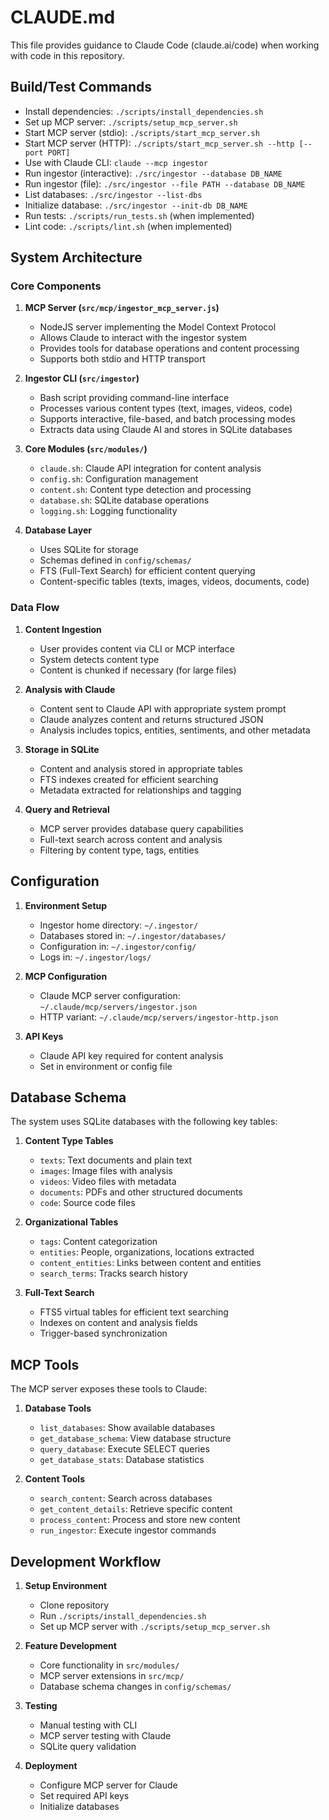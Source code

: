 # CLAUDE.md

This file provides guidance to Claude Code (claude.ai/code) when working with code in this repository.

## Build/Test Commands

- Install dependencies: `./scripts/install_dependencies.sh`
- Set up MCP server: `./scripts/setup_mcp_server.sh`
- Start MCP server (stdio): `./scripts/start_mcp_server.sh`
- Start MCP server (HTTP): `./scripts/start_mcp_server.sh --http [--port PORT]`
- Use with Claude CLI: `claude --mcp ingestor`
- Run ingestor (interactive): `./src/ingestor --database DB_NAME`
- Run ingestor (file): `./src/ingestor --file PATH --database DB_NAME`
- List databases: `./src/ingestor --list-dbs`
- Initialize database: `./src/ingestor --init-db DB_NAME`
- Run tests: `./scripts/run_tests.sh` (when implemented)
- Lint code: `./scripts/lint.sh` (when implemented)

## System Architecture

### Core Components

1. **MCP Server (`src/mcp/ingestor_mcp_server.js`)**
   - NodeJS server implementing the Model Context Protocol
   - Allows Claude to interact with the ingestor system
   - Provides tools for database operations and content processing
   - Supports both stdio and HTTP transport

2. **Ingestor CLI (`src/ingestor`)**
   - Bash script providing command-line interface
   - Processes various content types (text, images, videos, code)
   - Supports interactive, file-based, and batch processing modes
   - Extracts data using Claude AI and stores in SQLite databases

3. **Core Modules (`src/modules/`)**
   - `claude.sh`: Claude API integration for content analysis
   - `config.sh`: Configuration management
   - `content.sh`: Content type detection and processing
   - `database.sh`: SQLite database operations
   - `logging.sh`: Logging functionality

4. **Database Layer**
   - Uses SQLite for storage
   - Schemas defined in `config/schemas/`
   - FTS (Full-Text Search) for efficient content querying
   - Content-specific tables (texts, images, videos, documents, code)

### Data Flow

1. **Content Ingestion**
   - User provides content via CLI or MCP interface
   - System detects content type
   - Content is chunked if necessary (for large files)

2. **Analysis with Claude**
   - Content sent to Claude API with appropriate system prompt
   - Claude analyzes content and returns structured JSON
   - Analysis includes topics, entities, sentiments, and other metadata

3. **Storage in SQLite**
   - Content and analysis stored in appropriate tables
   - FTS indexes created for efficient searching
   - Metadata extracted for relationships and tagging

4. **Query and Retrieval**
   - MCP server provides database query capabilities
   - Full-text search across content and analysis
   - Filtering by content type, tags, entities

## Configuration

1. **Environment Setup**
   - Ingestor home directory: `~/.ingestor/`
   - Databases stored in: `~/.ingestor/databases/`
   - Configuration in: `~/.ingestor/config/`
   - Logs in: `~/.ingestor/logs/`

2. **MCP Configuration**
   - Claude MCP server configuration: `~/.claude/mcp/servers/ingestor.json`
   - HTTP variant: `~/.claude/mcp/servers/ingestor-http.json`

3. **API Keys**
   - Claude API key required for content analysis
   - Set in environment or config file

## Database Schema

The system uses SQLite databases with the following key tables:

1. **Content Type Tables**
   - `texts`: Text documents and plain text
   - `images`: Image files with analysis
   - `videos`: Video files with metadata
   - `documents`: PDFs and other structured documents
   - `code`: Source code files

2. **Organizational Tables**
   - `tags`: Content categorization
   - `entities`: People, organizations, locations extracted
   - `content_entities`: Links between content and entities
   - `search_terms`: Tracks search history

3. **Full-Text Search**
   - FTS5 virtual tables for efficient text searching
   - Indexes on content and analysis fields
   - Trigger-based synchronization

## MCP Tools

The MCP server exposes these tools to Claude:

1. **Database Tools**
   - `list_databases`: Show available databases
   - `get_database_schema`: View database structure
   - `query_database`: Execute SELECT queries
   - `get_database_stats`: Database statistics

2. **Content Tools**
   - `search_content`: Search across databases
   - `get_content_details`: Retrieve specific content
   - `process_content`: Process and store new content
   - `run_ingestor`: Execute ingestor commands

## Development Workflow

1. **Setup Environment**
   - Clone repository
   - Run `./scripts/install_dependencies.sh`
   - Set up MCP server with `./scripts/setup_mcp_server.sh`

2. **Feature Development**
   - Core functionality in `src/modules/`
   - MCP server extensions in `src/mcp/`
   - Database schema changes in `config/schemas/`

3. **Testing**
   - Manual testing with CLI
   - MCP server testing with Claude
   - SQLite query validation

4. **Deployment**
   - Configure MCP server for Claude
   - Set required API keys
   - Initialize databases